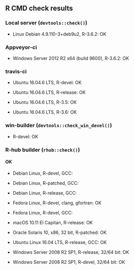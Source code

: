## R CMD check results

### Local server (`devtools::check()`)

* Linux Debian 4.9.110-3+deb9u2, R-3.6.2: OK

### Appveyor-ci

* Windows Server 2012 R2 x64 (build 9600), R-3.6.2: OK

### travis-ci

* Ubuntu 16.04.6 LTS, R-devel: OK

* Ubuntu 16.04.6 LTS, R-release: OK

* Ubuntu 16.04.6 LTS, R-3.5: OK

* Ubuntu 16.04.6 LTS, R-3.6: OK

### win-builder (`devtools::check_win_devel()`)

* R-devel: OK

### R-hub builder (`rhub::check()`)

#### OK

* Debian Linux, R-devel, GCC: 
    
* Debian Linux, R-patched, GCC: 

* Debian Linux, R-release, GCC: 

* Fedora Linux, R-devel, clang, gfortran: OK

* Fedora Linux, R-devel, GCC: 

* macOS 10.11 El Capitan, R-release: OK

* Oracle Solaris 10, x86, 32 bit, R-patched: OK

* Ubuntu Linux 16.04 LTS, R-release, GCC: OK

* Windows Server 2008 R2 SP1, R-release, 32/64 bit: OK

* Windows Server 2008 R2 SP1, R-devel, 32/64 bit: OK
